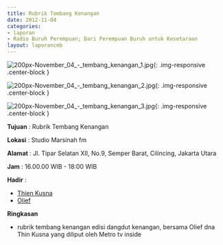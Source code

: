 ```yaml
---
title: Rubrik Tembang Kenangan 
date: 2012-11-04
categories:
- laporan
- Radio Buruh Perempuan; Dari Perempuan Buruh untuk Kesetaraan
layout: laporancmb
---
```



![200px-November_04_-_tembang_kenangan_1.jpg](/uploads/200px-November_04_-_tembang_kenangan_1.jpg){: .img-responsive .center-block }

![200px-November_04_-_tembang_kenangan_2.jpg](/uploads/200px-November_04_-_tembang_kenangan_2.jpg){: .img-responsive .center-block }

![200px-November_04_-_tembang_kenangan_3.jpg](/uploads/200px-November_04_-_tembang_kenangan_3.jpg){: .img-responsive .center-block }


**Tujuan** : Rubrik Tembang Kenangan 

**Lokasi** : Studio Marsinah fm 

**Alamat** : Jl. Tipar Selatan XII, No.9, Semper Barat, Cilincing, Jakarta Utara 

**Jam** : 16.00.00 WIB - 18:00 WIB 

**Hadir** :
* [Thien Kusna](http://wiki.ciptamedia.org/wiki/Thien_Kusna)
* [Olief](http://wiki.ciptamedia.org/wiki/Olief)

**Ringkasan**  
* rubrik tembang kenangan edisi dangdut kenangan, bersama Olief dna Thin Kusna yang diliput oleh Metro tv inside
